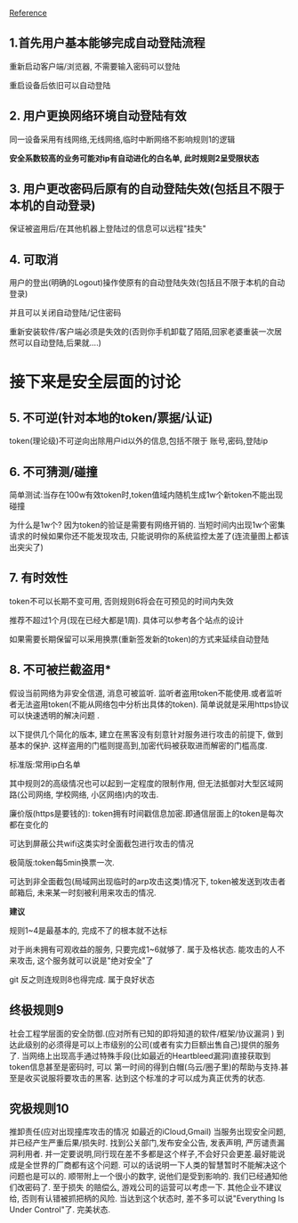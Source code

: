 

[Reference](http://www.zhihu.com/question/20218136/answer/16246633)

## 1.首先用户基本能够完成自动登陆流程
重新启动客户端/浏览器, 不需要输入密码可以登陆

重启设备后依旧可以自动登陆

## 2. 用户更换网络环境自动登陆有效
同一设备采用有线网络,无线网络,临时中断网络不影响规则1的逻辑

**安全系数较高的业务可能对ip有自动进化的白名单, 此时规则2呈受限状态**    

## 3. 用户更改密码后原有的自动登陆失效(包括且不限于本机的自动登录)
保证被盗用后/在其他机器上登陆过的信息可以远程"挂失"

## 4. 可取消
用户的登出(明确的Logout)操作使原有的自动登陆失效(包括且不限于本机的自动登录)

并且可以关闭自动登陆/记住密码

重新安装软件/客户端必须是失效的(否则你手机卸载了陌陌,回家老婆重装一次居然可以自动登陆,后果就....)

# 接下来是安全层面的讨论

## 5. 不可逆(针对本地的token/票据/认证)
token(理论级)不可逆向出除用户id以外的信息,包括不限于 账号,密码,登陆ip

## 6. 不可猜测/碰撞
简单测试:当存在100w有效token时,token值域内随机生成1w个新token不能出现碰撞

为什么是1w个? 因为token的验证是需要有网络开销的. 当短时间内出现1w个密集请求的时候如果你还不能发现攻击, 只能说明你的系统监控太差了(连流量图上都该出突尖了)

## 7. 有时效性
token不可以长期不变可用, 否则规则6将会在可预见的时间内失效

推荐不超过1个月(现在已经大都是1周). 具体可以参考各个站点的设计

如果需要长期保留可以采用换票(重新签发新的token)的方式来延续自动登陆

## 8. 不可被拦截盗用*
假设当前网络为非安全信道, 消息可被监听. 监听者盗用token不能使用.或者监听者无法盗用token(不能从网络包中分析出具体的token). 简单说就是采用https协议可以快速透明的解决问题 . 

以下提供几个简化的版本, 建立在黑客没有刻意针对服务进行攻击的前提下, 做到基本的保护. 这样盗用的门槛则提高到,加密代码被获取进而解密的门槛高度.
    
标准版:常用ip白名单
    
其中规则2的高级情况也可以起到一定程度的限制作用, 但无法抵御对大型区域网路(公司网络, 学校网络, 小区网络)内的攻击.
    
廉价版(https是要钱的): token拥有时间戳信息加密.即通信层面上的token是每次都在变化的 
    
可达到屏蔽公共wifi这类实时全面截包进行攻击的情况
    
极简版:token每5min换票一次.
    
可达到非全面截包(局域网出现临时的arp攻击这类)情况下, token被发送到攻击者邮箱后, 未来某一时刻被利用来攻击的情况.
    
**建议**

规则1~4是最基本的, 完成不了的根本就不达标
    
对于尚未拥有可观收益的服务, 只要完成1~6就够了. 属于及格状态. 能攻击的人不来攻击, 这个服务就可以说是"绝对安全"了

git 反之则连规则8也得完成. 属于良好状态

## 终极规则9
社会工程学层面的安全防御.(应对所有已知的即将知道的软件/框架/协议漏洞 )
到达此级别的必须得是可以上市级别的公司(或者有实力巨额出售自己)提供的服务了. 当网络上出现高手通过特殊手段(比如最近的Heartbleed漏洞)直接获取到token信息甚至是密码时, 可以 第一时间的得到白帽(乌云/圈子里)的帮助与支持.甚至是收买说服将要攻击的黑客. 达到这个标准的才可以成为真正优秀的状态.

## 究极规则10
推卸责任(应对出现撞库攻击的情况 如最近的iCloud,Gmail)
当服务出现安全问题, 并已经产生严重后果/损失时. 找到公关部门,发布安全公告, 发表声明, 严厉谴责漏洞利用者. 并一定要说明,同行现在差不多都是这个样子,不会好只会更差.最好能说 成是全世界的厂商都有这个问题. 可以的话说明一下人类的智慧暂时不能解决这个问题也是可以的. 顺带附上一个很小的数字, 说他们是受到影响的. 我们已经通知他们改密码了. 至于损失 的赔偿么, 游戏公司的运营可以考虑一下. 其他企业不建议给, 否则有认错被抓把柄的风险.
当达到这个状态时, 差不多可以说"Everything Is Under Control"了. 完美状态.
